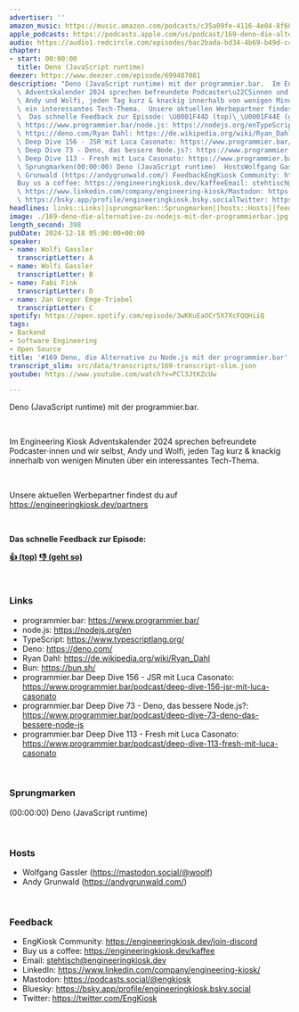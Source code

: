 ```yaml
---
advertiser: ''
amazon_music: https://music.amazon.com/podcasts/c35a09fe-4116-4e04-8f68-77d61b112e46/episodes/a1a3911c-388a-4f95-8bc7-db13bd72397c/engineering-kiosk-169-deno-die-alternative-zu-node-js-mit-der-programmier-bar
apple_podcasts: https://podcasts.apple.com/us/podcast/169-deno-die-alternative-zu-node-js-mit-der-programmier-bar/id1603082924?i=1000680778439&uo=4
audio: https://audio1.redcircle.com/episodes/bac2bada-bd34-4b69-b49d-cce80b5677fd/stream.mp3
chapter:
- start: 00:00:00
  title: Deno (JavaScript runtime)
deezer: https://www.deezer.com/episode/699487081
description: "Deno (JavaScript runtime) mit der programmier.bar.  Im Engineering Kiosk\
  \ Adventskalender 2024 sprechen befreundete Podcaster\u22C5innen und wir selbst,\
  \ Andy und Wolfi, jeden Tag kurz & knackig innerhalb von wenigen Minuten \xFCber\
  \ ein interessantes Tech-Thema.  Unsere aktuellen Werbepartner findest du auf https://engineeringkiosk.dev/partners\
  \  Das schnelle Feedback zur Episode: \U0001F44D (top)\_\U0001F44E (geht so)  Linksprogrammier.bar:\
  \ https://www.programmier.bar/node.js: https://nodejs.org/enTypeScript: https://www.typescriptlang.org/Deno:\
  \ https://deno.com/Ryan Dahl: https://de.wikipedia.org/wiki/Ryan_DahlBun: https://bun.sh/programmier.bar\
  \ Deep Dive 156 - JSR mit Luca Casonato: https://www.programmier.bar/podcast/deep-dive-156-jsr-mit-luca-casonatoprogrammier.bar\
  \ Deep Dive 73 - Deno, das bessere Node.js?: https://www.programmier.bar/podcast/deep-dive-73-deno-das-bessere-node-jsprogrammier.bar\
  \ Deep Dive 113 - Fresh mit Luca Casonato: https://www.programmier.bar/podcast/deep-dive-113-fresh-mit-luca-casonato\
  \ Sprungmarken(00:00:00) Deno (JavaScript runtime)  HostsWolfgang Gassler (https://mastodon.social/@woolf)Andy\
  \ Grunwald (https://andygrunwald.com/) FeedbackEngKiosk Community: https://engineeringkiosk.dev/join-discord\_\
  Buy us a coffee: https://engineeringkiosk.dev/kaffeeEmail: stehtisch@engineeringkiosk.devLinkedIn:\
  \ https://www.linkedin.com/company/engineering-kiosk/Mastodon: https://podcasts.social/@engkioskBluesky:\
  \ https://bsky.app/profile/engineeringkiosk.bsky.socialTwitter: https://twitter.com/EngKiosk"
headlines: links::Links||sprungmarken::Sprungmarken||hosts::Hosts||feedback::Feedback
image: ./169-deno-die-alternative-zu-nodejs-mit-der-programmierbar.jpg
length_second: 398
pubDate: 2024-12-18 05:00:00+00:00
speaker:
- name: Wolfi Gassler
  transcriptLetter: A
- name: Wolfi Gassler
  transcriptLetter: B
- name: Fabi Fink
  transcriptLetter: D
- name: Jan Gregor Emge-Triebel
  transcriptLetter: C
spotify: https://open.spotify.com/episode/3wKKuEaOCr5X7XcFQQHiiQ
tags:
- Backend
- Software Engineering
- Open Source
title: '#169 Deno, die Alternative zu Node.js mit der programmier.bar'
transcript_slim: src/data/transcripts/169-transcript-slim.json
youtube: https://www.youtube.com/watch?v=PCl3JtKZcUw

---
```

<p>Deno (JavaScript runtime) mit der programmier.bar.</p><p><br></p><p>Im Engineering Kiosk Adventskalender 2024 sprechen befreundete Podcaster⋅innen und wir selbst, Andy und Wolfi, jeden Tag kurz &amp; knackig innerhalb von wenigen Minuten über ein interessantes Tech-Thema.</p><p><br></p><p>Unsere aktuellen Werbepartner findest du auf <a href="https://engineeringkiosk.dev/partners">https://engineeringkiosk.dev/partners</a></p><p><br></p><p><strong>Das schnelle Feedback zur Episode:</strong></p><p><a href="https://api.openpodcast.dev/feedback/169/upvote" rel="nofollow"><strong>👍 (top)</strong></a><strong> </strong><a href="https://api.openpodcast.dev/feedback/169/downvote" rel="nofollow"><strong>👎 (geht so)</strong></a></p><p><br></p><h3 id="links">Links</h3><ul><li>programmier.bar: <a href="https://www.programmier.bar/" rel="nofollow">https://www.programmier.bar/</a></li><li>node.js: <a href="https://nodejs.org/en" rel="nofollow">https://nodejs.org/en</a></li><li>TypeScript: <a href="https://www.typescriptlang.org/" rel="nofollow">https://www.typescriptlang.org/</a></li><li>Deno: <a href="https://deno.com/" rel="nofollow">https://deno.com/</a></li><li>Ryan Dahl: <a href="https://de.wikipedia.org/wiki/Ryan_Dahl" rel="nofollow">https://de.wikipedia.org/wiki/Ryan_Dahl</a></li><li>Bun: <a href="https://bun.sh/" rel="nofollow">https://bun.sh/</a></li><li>programmier.bar Deep Dive 156 - JSR mit Luca Casonato: <a href="https://www.programmier.bar/podcast/deep-dive-156-jsr-mit-luca-casonato" rel="nofollow">https://www.programmier.bar/podcast/deep-dive-156-jsr-mit-luca-casonato</a></li><li>programmier.bar Deep Dive 73 - Deno, das bessere Node.js?: <a href="https://www.programmier.bar/podcast/deep-dive-73-deno-das-bessere-node-js" rel="nofollow">https://www.programmier.bar/podcast/deep-dive-73-deno-das-bessere-node-js</a></li><li>programmier.bar Deep Dive 113 - Fresh mit Luca Casonato: <a href="https://www.programmier.bar/podcast/deep-dive-113-fresh-mit-luca-casonato" rel="nofollow">https://www.programmier.bar/podcast/deep-dive-113-fresh-mit-luca-casonato</a></li></ul><p><br></p><h3 id="sprungmarken">Sprungmarken</h3><p>(00:00:00) Deno (JavaScript runtime)</p><p><br></p><h3 id="hosts">Hosts</h3><ul><li>Wolfgang Gassler (<a href="https://mastodon.social/@woolf" rel="nofollow">https://mastodon.social/@woolf</a>)</li><li>Andy Grunwald (<a href="https://andygrunwald.com/" rel="nofollow">https://andygrunwald.com/</a>)</li></ul><p><br></p><h3 id="feedback">Feedback</h3><ul><li>EngKiosk Community: <a href="https://engineeringkiosk.dev/join-discord">https://engineeringkiosk.dev/join-discord</a> </li><li>Buy us a coffee: <a href="https://engineeringkiosk.dev/kaffee">https://engineeringkiosk.dev/kaffee</a></li><li>Email: <a href="mailto:stehtisch@engineeringkiosk.dev" rel="nofollow">stehtisch@engineeringkiosk.dev</a></li><li>LinkedIn: <a href="https://www.linkedin.com/company/engineering-kiosk/" rel="nofollow">https://www.linkedin.com/company/engineering-kiosk/</a></li><li>Mastodon: <a href="https://podcasts.social/@engkiosk" rel="nofollow">https://podcasts.social/@engkiosk</a></li><li>Bluesky: <a href="https://bsky.app/profile/engineeringkiosk.bsky.social" rel="nofollow">https://bsky.app/profile/engineeringkiosk.bsky.social</a></li><li>Twitter: <a href="https://twitter.com/EngKiosk" rel="nofollow">https://twitter.com/EngKiosk</a></li></ul>